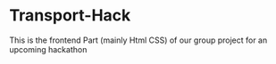 # Transport-Hack
This is the frontend Part (mainly Html CSS) of our group project for an upcoming hackathon

